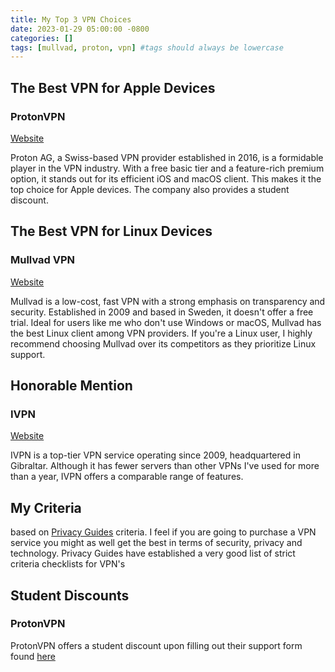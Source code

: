 ```yaml
---
title: My Top 3 VPN Choices
date: 2023-01-29 05:00:00 -0800
categories: []
tags: [mullvad, proton, vpn] #tags should always be lowercase
---
```


## The Best VPN for Apple Devices
### ProtonVPN
[Website](https://protonvpn.com/)

Proton AG, a Swiss-based VPN provider established in 2016, is a formidable player in the VPN industry. With a free basic tier and a feature-rich premium option, it stands out for its efficient iOS and macOS client. This makes it the top choice for Apple devices. The company also provides a student discount.

## The Best VPN for Linux Devices 
### Mullvad VPN
[Website](https://mullvad.net/)

Mullvad is a low-cost, fast VPN with a strong emphasis on transparency and security. Established in 2009 and based in Sweden, it doesn't offer a free trial. Ideal for users like me who don't use Windows or macOS, Mullvad has the best Linux client among VPN providers. If you're a Linux user, I highly recommend choosing Mullvad over its competitors as they prioritize Linux support.

## Honorable Mention
### IVPN 
[Website](https://www.ivpn.net/)

IVPN is a top-tier VPN service operating since 2009, headquartered in Gibraltar. Although it has fewer servers than other VPNs I've used for more than a year, IVPN offers a comparable range of features.

## My Criteria
based on [Privacy Guides](https://www.privacyguides.org/vpn/#our-criteria) criteria. I feel if you are going to purchase a VPN service you might as well get the best in terms of security, privacy and technology. Privacy Guides have established a very good list of strict criteria checklists for VPN's

## Student Discounts 

### ProtonVPN

ProtonVPN offers a student discount upon filling out their support form found [here](https://proton.me/support/contact)